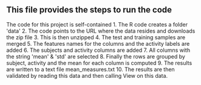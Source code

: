 ## This file provides the steps to run the code
The code for this project is self-contained
	1. The R code creates a folder 'data'
	2. The code points to the URL where the data resides and downloads the zip file
	3. This is then unzipped
	4. The test and training samples are merged
	5. The features names for the columns and the activity labels are added
	6. The subjects and activity columns are added
	7. All columns with the string 'mean' & 'std' are selected 
	8. Finally the rows are grouped by subject, activity and the mean for each column is computed
	9. The results are written to a text file  mean_measures.txt
	10. The results are then validated by reading this data and then calling View on this data.